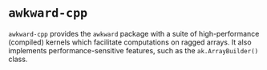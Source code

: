 # `awkward-cpp`

`awkward-cpp` provides the `awkward` package with a suite of high-performance (compiled) kernels which facilitate computations on ragged arrays. It also implements performance-sensitive features, such as the `ak.ArrayBuilder()` class.
